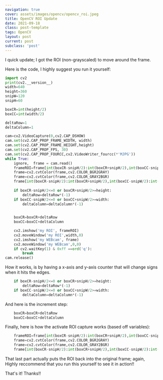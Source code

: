 ```yaml
---
navigation: true
cover: assets/images/opencv/opencv_roi.jpeg
title: OpenCV ROI Update
date: 2021-09-18
class: post-template
tags: OpenCV
layout: post
current: post
subclass: 'post'
---
```


I quick update; I got the ROI (non-grayscaled) to move around the frame.


Here is the code, I highly suggest you run it yourself:

```python
import cv2
print(cv2.__version__)
width=640
height=360
snipW=120
snipH=60

boxCR=int(height/2)
boxCC=int(width/2)

deltaRow=1
deltaColumn=1

cam=cv2.VideoCapture(0,cv2.CAP_DSHOW)
cam.set(cv2.CAP_PROP_FRAME_WIDTH, width)
cam.set(cv2.CAP_PROP_FRAME_HEIGHT,height)
cam.set(cv2.CAP_PROP_FPS, 30)
cam.set(cv2.CAP_PROP_FOURCC,cv2.VideoWriter_fourcc(*'MJPG'))
while True:
    ignore,  frame = cam.read()
    frameROI=frame[int(boxCR-snipH/2):int(boxCR+snipH/2),int(boxCC-snipW/2):int(boxCC+snipW/2)]
    frame=cv2.cvtColor(frame,cv2.COLOR_BGR2GRAY)
    frame=cv2.cvtColor(frame,cv2.COLOR_GRAY2BGR)
    frame[int(boxCR-snipH/2):int(boxCR+snipH/2),int(boxCC-snipW/2):int(boxCC+snipW/2)]=frameROI
    
    if boxCR-snipH/2<=0 or boxCR+snipH/2>=height:
        deltaRow=deltaRow*(-1)
    if boxCC-snipW/2<=0 or boxCC+snipW/2>=width:
        deltaColumn=deltaColumn*(-1)
    

    boxCR=boxCR+deltaRow
    boxCC=boxCC+deltaColumn

    cv2.imshow('my ROI', frameROI)
    cv2.moveWindow('my ROI',width,0)
    cv2.imshow('my WEBcam', frame)
    cv2.moveWindow('my WEBcam',0,0)
    if cv2.waitKey(1) & 0xff ==ord('q'):
        break
cam.release()
```


How it works, is by having a x-axis and y-axis counter that will change signs when it hits the edges. 
```python
    if boxCR-snipH/2<=0 or boxCR+snipH/2>=height:
        deltaRow=deltaRow*(-1)
    if boxCC-snipW/2<=0 or boxCC+snipW/2>=width:
        deltaColumn=deltaColumn*(-1)
```

And here is the increment step:
```python 
    boxCR=boxCR+deltaRow
    boxCC=boxCC+deltaColumn
```

Finally, here is how the activate ROI capture works (based off variables):
```python
    frameROI=frame[int(boxCR-snipH/2):int(boxCR+snipH/2),int(boxCC-snipW/2):int(boxCC+snipW/2)]
    frame=cv2.cvtColor(frame,cv2.COLOR_BGR2GRAY)
    frame=cv2.cvtColor(frame,cv2.COLOR_GRAY2BGR)
    frame[int(boxCR-snipH/2):int(boxCR+snipH/2),int(boxCC-snipW/2):int(boxCC+snipW/2)]=frameROI
```
That last part actually puts the ROI back into the original frame; again, Highly reccommend that you run this yourself to see it in action!!

That's it! Thanks!!

